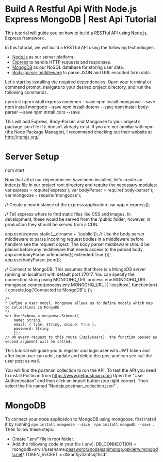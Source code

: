 Build A Restful Api With Node.js Express MongoDB  | Rest Api Tutorial
===============================================================================
This tutorial will guide you on how to build a RESTful API using Node.js, Express framework .

In this tutorial, we will build a RESTful API using the following technologies:
- [Node.js](https://nodejs.org/) as our server platform.
- [Express](http://expressjs.com/) to handle HTTP requests and responses.
- [MongoDB](https://www.mongodb.com/) as our NoSQL database for storing user data.
- [Body-parser middleware](https://github.com/expressjs/body-parser "Body Parser Middleware") to parse JSON and URL encoded form data.

Let's start by installing the required dependencies. Open your terminal or command prompt, navigate to your desired project directory, and run the following commands:

npm init 
npm install express nodemon --save 
npm install mongoose --save 
npm install mongodb --save 
npm install dotenv --save 
npm install body-parser --save 
npm install cors --save


This will add Express, Body-Parser, and Mongoose to your project’s package.json file if it doesn’t already exist. If you are not familiar with npm (the Node Package Manager), I recommend checking out their website at http://npmjs.org/.
# Server Setup
npm start


Now that all of our dependencies have been installed, let's create an index.js file in our project root directory and require the necessary modules:
var express = require('express');
var bodyParser = require('body-parser');
var mongoose = require('mongoose');

// Create a new instance of the express application.
var app = express();

// Tell express where to find static files like CSS and images. In development, these would be served from the /public folder; however, in production they should be served from a CDN.

app.use(express.static(__dirname + '/public'));
// Use the body parser middleware to parse incoming request bodies in a middleware before handlers see the request object. The body parser middleware should be placed before any middleware that needs access to the parsed body.
app.use(bodyParser.urlencoded({ extended: true }));
app.use(bodyParser.json());

// Connect to MongoDB. This assumes that there is a MongoDB server running on localhost with default port 27017. You can specify the connection string using MONGOHQ_URL
process.env.MONGOHQ_URL.
mongoose.connect(process.env.MONGOHQ_URL || 'localhost',
function(err) {
    console.log('Connected to MongoDB');
    });

    /*
    * Define a User model. Mongoose allows us to define models which map to collections in MongoDB
    */
    var UserSchema = mongoose.Schema({
        name: String,
        email: { type: String, unique: true },
        password: String
        });
    // On every request to this route (/api/users), the function passed as second argument will be called.
      

This tutorial will guide you to register and login user with JWT token and after login user can add , update and delete this post and can see call the user post as well.


You will find the postman collection to run the API.
To test the API you need to install Postman from https://www.getpostman.com Open the "User Authentication" and then click on import button (top right corner). Then select the file named "Nodejs.postman_collection.json" .


# MongoDB
To connect your node application to MongoDB using mongoose, first install it by running `npm install mongoose --save 
npm install mongodb --save `. Then follow these steps:
- Create ".env" file in root folder.
- Add the following code in your file (.env):
DB_CONNECTION = mongodb+srv://username:password@nodejsapimongo.ppkierw.mongodb.net/
TOKEN_SECRET = dhkanfijvhznfsdjfhsdf
